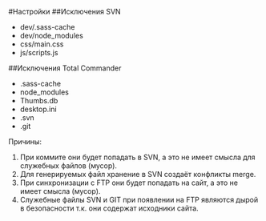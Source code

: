#Настройки
##Исключения SVN
 * dev/.sass-cache
 * dev/node_modules
 * css/main.css
 * js/scripts.js

##Исключения Total Commander
 * .sass-cache
 * node_modules
 * Thumbs.db
 * desktop.ini
 * .svn
 * .git

Причины: 
 1. При коммите они будет попадать в SVN, а это не имеет смысла для служебных файлов (мусор).
 2. Для генерируемых файл хранение в SVN создаёт конфликты merge.
 3. При синхронизации с FTP они будет попадать на сайт, а это не имеет смысла (мусор).
 4. Служебные файлы SVN и GIT при появлении на FTP являются дырой в безопасности т.к. они содержат исходники сайта.
